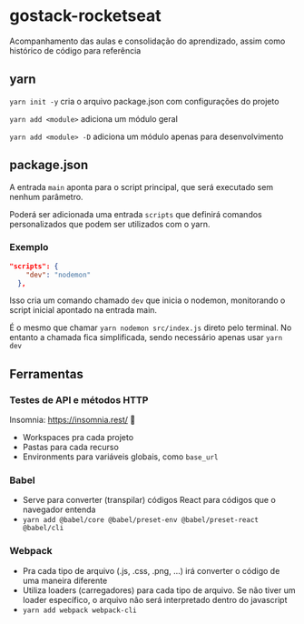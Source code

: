 # gostack-rocketseat
Acompanhamento das aulas e consolidação do aprendizado, assim como histórico de código para referência

## yarn

```yarn init -y``` cria o arquivo package.json com configurações do projeto

```yarn add <module>``` adiciona um módulo geral

```yarn add <module> -D``` adiciona um módulo apenas para desenvolvimento

## package.json

A entrada ```main``` aponta para o script principal, que será executado sem nenhum parâmetro.

Poderá ser adicionada uma entrada ```scripts``` que definirá comandos personalizados que podem ser utilizados com o yarn.

### Exemplo

```json
"scripts": {
    "dev": "nodemon"
  },
  ```
  Isso cria um comando chamado ```dev``` que inicia o nodemon, monitorando o script inicial apontado na entrada main.

  É o mesmo que chamar ```yarn nodemon src/index.js``` direto pelo terminal. No entanto a chamada fica simplificada, sendo necessário apenas usar ```yarn dev```

  ## Ferramentas
  ### Testes de API e métodos HTTP
  Insomnia: https://insomnia.rest/ 🔗
  - Workspaces pra cada projeto
  - Pastas para cada recurso
  - Environments para variáveis globais, como ```base_url```

  ### Babel
  - Serve para converter (transpilar) códigos React para códigos que o navegador entenda
  - ```yarn add @babel/core @babel/preset-env @babel/preset-react @babel/cli```

  ### Webpack
  - Pra cada tipo de arquivo (.js, .css, .png, ...) irá converter o código de uma maneira diferente
  - Utiliza loaders (carregadores) para cada tipo de arquivo. Se não tiver um loader específico, o arquivo não será interpretado dentro do javascript
  - ```yarn add webpack webpack-cli```